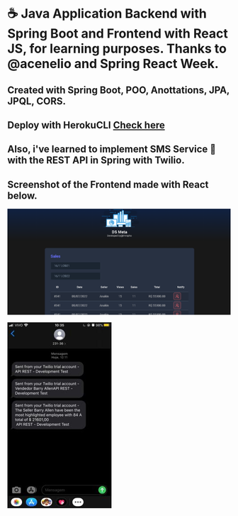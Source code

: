 # :coffee: Java Application Backend with Spring Boot and Frontend with React JS, for learning purposes. Thanks to @acenelio and Spring React Week.

## Created with Spring Boot, POO, Anottations, JPA, JPQL, CORS.
## Deploy with HerokuCLI [Check here](https://dsmeta-lmrapha.herokuapp.com/sales)

## Also, i've learned to implement SMS Service :speech_balloon: with the REST API in Spring with Twilio. 
## Screenshot of the Frontend made with React below.

![alt text](/frontend/src/assets/img/print.png)

![alt text](/frontend/src/assets/img/print2.png)


